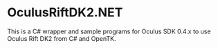 OculusRiftDK2.NET
=================

This is a C# wrapper and sample programs for Oculus SDK 0.4.x to use Oculus Rift DK2 from C# and OpenTK.
